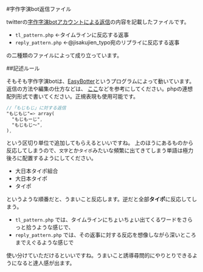 #字作字演bot返信ファイル


twitterの[字作字演botアカウントによる返信](https://twitter.com/jisakujien_typo/with_replies)の内容を記載したファイルです。

- `tl_pattern.php` ←タイムラインに反応する返事
- `reply_pattern.php` ←@jisakujien_typo宛のリプライに反応する返事

の二種類のファイルによって成り立っています。



##記述ルール

そもそも字作字演botは、[EasyBotter](http://pha22.net/twitterbot/)というプログラムによって動いています。返信の方法や編集の仕方などは、
[ここ](http://pha22.net/twitterbot/2.0/pattern.php)などを参考にしてください。phpの連想配列形式で書いてください。正規表現も使用可能です。


```sass
//「もじもじ」に対する返信
"もじもじ"=> array(
  "もじもーじ",
  "もじもじ〜",
),

```

という区切り単位で追加してもらえるといいですね。
上のほうにあるものから反応してしまうので、`文字`とか`タイポ`みたいな頻繁に出てきてしまう単語は極力後ろに配置するようにしてください。

- 大日本タイポ組合
- 大日本タイポ
- タイポ

というような順番だと、うまいこと反応します。逆だと全部**タイポ**に反応してしまう。


- `tl_pattern.php` では、タイムラインにちょいちょい出てくるワードをさらっと拾うような感じで、
- `reply_pattern.php` では、その返事に対する反応を想像しながら深いところまでえぐるような感じで

使い分けていただけるといいですね。うまいこと誘導尋問的にやりとりできるようになると達人感が出ます。
